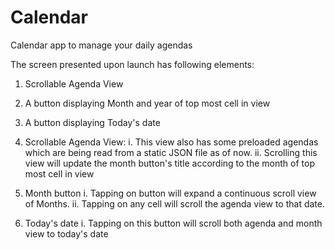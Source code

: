 # Calendar
Calendar app to manage your daily agendas

The screen presented upon launch has following elements:


1. Scrollable Agenda View
2. A button displaying Month and year of top most cell in view
3. A button displaying Today's date

1. Scrollable Agenda View:
   i. This view also has some preloaded agendas which are being read from a static JSON file as of now.
    ii. Scrolling this view will update the month button's title according to the month of top most cell in view
2. Month button
  i. Tapping on button will expand a continuous scroll view of Months.
  ii. Tapping on any cell will scroll the agenda view to that date.

3. Today's date
    i. Tapping on this button will scroll both agenda and month view to today's date


